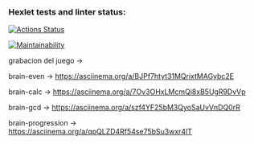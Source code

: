 ### Hexlet tests and linter status:
[![Actions Status](https://github.com/Sgutierrezgf/fullstack-javascript-project-98/actions/workflows/hexlet-check.yml/badge.svg)](https://github.com/Sgutierrezgf/fullstack-javascript-project-98/actions)

[![Maintainability](https://qlty.sh/badges/812b97e6-9d66-483d-b091-c6990ecf94dc/maintainability.svg)](https://qlty.sh/gh/Sgutierrezgf/projects/fullstack-javascript-project-98)

grabacion del juego ->  

brain-even -> https://asciinema.org/a/BJPf7htyt31MQrixtMAGybc2E

brain-calc -> https://asciinema.org/a/7Ov3OHxLMcmQi8xB5UgR9DvVp

brain-gcd -> https://asciinema.org/a/szf4YF25bM3QyoSaUvVnDQ0rR

brain-progression -> https://asciinema.org/a/qpQLZD4Rf54se75bSu3wxr4lT